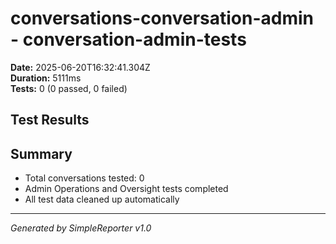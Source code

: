 # conversations-conversation-admin - conversation-admin-tests

**Date:** 2025-06-20T16:32:41.304Z  
**Duration:** 5111ms  
**Tests:** 0 (0 passed, 0 failed)

## Test Results



## Summary

- Total conversations tested: 0
- Admin Operations and Oversight tests completed
- All test data cleaned up automatically

---
*Generated by SimpleReporter v1.0*
